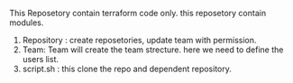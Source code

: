 This Reposetory contain terraform code only. 
this reposetory contain modules. 

1. Repository :  create reposetories, update team with permission.
2. Team:   Team will create the team strecture. here we need to define the users list. 
3. script.sh :  this clone the repo and dependent repository. 